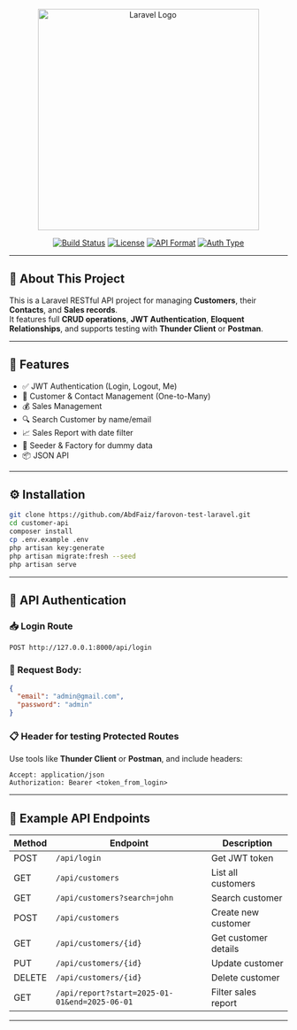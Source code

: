 <p align="center">
  <a href="https://laravel.com" target="_blank">
    <img src="https://raw.githubusercontent.com/laravel/art/master/logo-lockup/5%20SVG/2%20CMYK/1%20Full%20Color/laravel-logolockup-cmyk-red.svg" width="400" alt="Laravel Logo">
  </a>
</p>

<p align="center">
  <a href="#"><img src="https://img.shields.io/badge/build-passing-brightgreen" alt="Build Status"></a>
  <a href="#"><img src="https://img.shields.io/badge/license-MIT-blue.svg" alt="License"></a>
  <a href="#"><img src="https://img.shields.io/badge/api-json-lightgrey" alt="API Format"></a>
  <a href="#"><img src="https://img.shields.io/badge/auth-JWT-orange" alt="Auth Type"></a>
</p>

---

## 📌 About This Project

This is a Laravel RESTful API project for managing **Customers**, their **Contacts**, and **Sales records**.  
It features full **CRUD operations**, **JWT Authentication**, **Eloquent Relationships**, and supports testing with **Thunder Client** or **Postman**.

---

## 🚀 Features

- ✅ JWT Authentication (Login, Logout, Me)
- 👥 Customer & Contact Management (One-to-Many)
- 💰 Sales Management
- 🔍 Search Customer by name/email
- 📈 Sales Report with date filter
- 🌱 Seeder & Factory for dummy data
- 📦 JSON API

---

## ⚙️ Installation

```bash
git clone https://github.com/AbdFaiz/farovon-test-laravel.git
cd customer-api
composer install
cp .env.example .env
php artisan key:generate
php artisan migrate:fresh --seed
php artisan serve
````

---

## 🔐 API Authentication

### 📥 Login Route

```http
POST http://127.0.0.1:8000/api/login
```

### 📨 Request Body:

```json
{
  "email": "admin@gmail.com",
  "password": "admin"
}
```

### 📋 Header for testing Protected Routes
Use tools like **Thunder Client** or **Postman**, and include headers:

```http
Accept: application/json  
Authorization: Bearer <token_from_login>
```

---

## 📡 Example API Endpoints

| Method | Endpoint                                      | Description          |
| ------ | --------------------------------------------- | -------------------- |
| POST   | `/api/login`                                  | Get JWT token        |
| GET    | `/api/customers`                              | List all customers   |
| GET    | `/api/customers?search=john`                  | Search customer      |
| POST   | `/api/customers`                              | Create new customer  |
| GET    | `/api/customers/{id}`                         | Get customer details |
| PUT    | `/api/customers/{id}`                         | Update customer      |
| DELETE | `/api/customers/{id}`                         | Delete customer      |
| GET    | `/api/report?start=2025-01-01&end=2025-06-01` | Filter sales report  |

---

